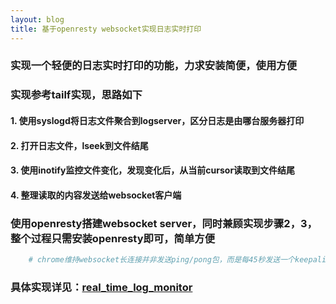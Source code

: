 ```yaml
---
layout: blog
title: 基于openresty websocket实现日志实时打印
---
```


### 实现一个轻便的日志实时打印的功能，力求安装简便，使用方便

### 实现参考tailf实现，思路如下

#### 1. 使用syslogd将日志文件聚合到logserver，区分日志是由哪台服务器打印

#### 2. 打开日志文件，lseek到文件结尾

#### 3. 使用inotify监控文件变化，发现变化后，从当前cursor读取到文件结尾

#### 4. 整理读取的内容发送给websocket客户端


### 使用openresty搭建websocket server，同时兼顾实现步骤2，3，整个过程只需安装openresty即可，简单方便

``` bash
    # chrome维持websocket长连接并非发送ping/pong包，而是每45秒发送一个keepalive心跳
```

### 具体实现详见：[real_time_log_monitor](https://github.com/wheatliu/lua-resty-util.git)

